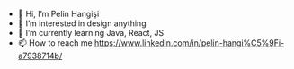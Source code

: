 - 👋 Hi, I’m Pelin Hangişi
- 👀 I’m interested in design anything
- 🌱 I’m currently learning Java, React, JS
- 📫 How to reach me https://www.linkedin.com/in/pelin-hangi%C5%9Fi-a7938714b/

<!---
pelinncee/pelinncee is a ✨ special ✨ repository because its `README.md` (this file) appears on your GitHub profile.
You can click the Preview link to take a look at your changes.
--->

